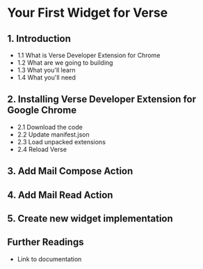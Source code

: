 # Your First Widget for Verse

## 1. Introduction
* 1.1 What is Verse Developer Extension for Chrome
* 1.2 What are we going to building
* 1.3 What you'll learn
* 1.4 What you'll need

## 2. Installing Verse Developer Extension for Google Chrome
* 2.1 Download the code
* 2.2 Update manifest.json
* 2.3 Load unpacked extensions
* 2.4 Reload Verse

## 3. Add Mail Compose Action

## 4. Add Mail Read Action

## 5. Create new widget implementation

## Further Readings
* Link to documentation
